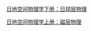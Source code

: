 [日地空间物理学下册：日球层物理](https://libgen.li/ads.php?md5=AA6553521FC2FA278BB3B286D4495BA8)

[日地空间物理学上册：磁层物理](https://libgen.li/ads.php?md5=1c40422799397cf7d7455f3ebb9c9b22)
